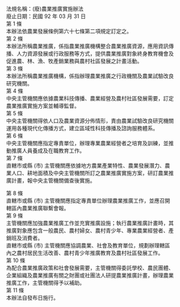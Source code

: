 法規名稱：(廢)農業推廣實施辦法  
廢止日期：民國 92 年 03 月 31 日  
第 1 條  
本辦法依農業發展條例第六十七條第二項規定訂定之。  
第 2 條  
本辦法所稱農業推廣，係指農業推廣機構整合農業推廣資源，應用資訊傳  
播、人力資源發展或行政服務等方式，提供農業推廣對象終身教育機會及  
促進農、林、漁、牧產銷業務與農村社區發展之計畫活動。  
第 3 條  
本辦法所稱農業推廣機構，係指辦理農業推廣之行政機關及農業試驗改良  
研究機關。  
第 4 條  
中央主管機關應依據農業科技傳播、農業經營及農村社區發展需要，訂定  
農業推廣實施方案並輔導監督。  
第 5 條  
中央主管機關得依人口及農業資源分佈情形，責由農業試驗改良研究機關  
運用各種現代化傳播方式，建立區域性科技傳播及諮詢服務體系。  
第 6 條  
中央主管機關應指定專責單位，辦理專業農業經營者之培育及訓練，並推  
動推廣人員養成及在職教育工作。  
第 7 條  
直轄市或縣 (市) 主管機關應依據地方農業產業特性、農業發展潛力、農  
業人口、耕地面積及中央主管機關所訂之農業推廣實施方案，研訂農業推  
廣計畫，報中央主管機關備查後實施。  


第 8 條  
直轄市或縣 (市) 主管機關應指定專責單位辦理農業推廣工作，並應召開  
轄區內農業推廣聯繫會報。  
第 9 條  
主管機關應加強農業推廣工作並充實推廣設施；執行農業推廣計畫時，其  
推廣對象應包含一般農民、農村婦女、農村青少年、專業農業經營者、產  
銷班及消費者。  
直轄市或縣 (市) 主管機關應協調農業、社會及教育單位，規劃辦理轄區  
內之農村居民生活改善、農村青少年推廣教育及農村社區發展工作。  
第 10 條  
為配合農業推廣政策和社會發展需要，主管機關得委託學校、農民團體、  
企業組織及農業推廣有關之財團或社團法人研提農業推廣計畫，辦理農業  
推廣工作，主管機關得予以補助。  
第 11 條  
本辦法自發布日施行。  


